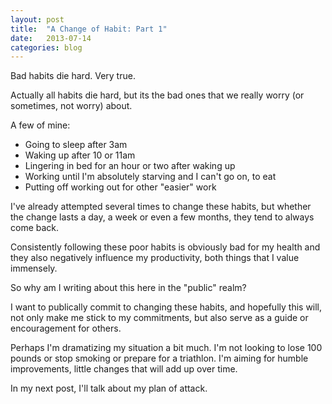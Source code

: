 ```yaml
---
layout: post
title:  "A Change of Habit: Part 1"
date:   2013-07-14
categories: blog
---
```

Bad habits die hard. Very true.

Actually all habits die hard, but its the bad ones that we really worry (or sometimes, not worry) about.

A few of mine:
- Going to sleep after 3am
- Waking up after 10 or 11am
- Lingering in bed for an hour or two after waking up
- Working until I'm absolutely starving and I can't go on, to eat
- Putting off working out for other "easier" work

I've already attempted several times to change these habits, but whether the change lasts a day, a week or even a few months, they tend to always come back.

Consistently following these poor habits is obviously bad for my health and they also negatively influence my productivity, both things that I value immensely.

So why am I writing about this here in the "public" realm?

I want to publically commit to changing these habits, and hopefully this will, not only make me stick to my commitments, but also serve as a guide or encouragement for others.

Perhaps I'm dramatizing my situation a bit much. I'm not looking to lose 100 pounds or stop smoking or prepare for a triathlon. I'm aiming for humble improvements, little changes that will add up over time.

In my next post, I'll talk about my plan of attack.